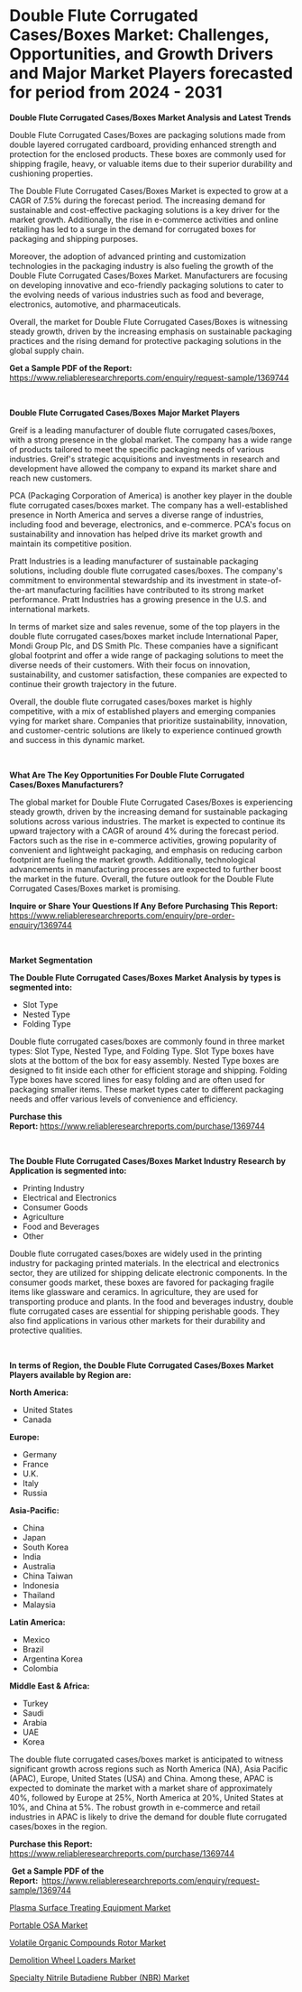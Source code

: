 <p><h1>Double Flute Corrugated Cases/Boxes Market: Challenges, Opportunities, and Growth Drivers and Major Market Players forecasted for period from 2024 - 2031</h1></p><p><strong>Double Flute Corrugated Cases/Boxes Market Analysis and Latest Trends</strong></p>
<p><p>Double Flute Corrugated Cases/Boxes are packaging solutions made from double layered corrugated cardboard, providing enhanced strength and protection for the enclosed products. These boxes are commonly used for shipping fragile, heavy, or valuable items due to their superior durability and cushioning properties.</p><p>The Double Flute Corrugated Cases/Boxes Market is expected to grow at a CAGR of 7.5% during the forecast period. The increasing demand for sustainable and cost-effective packaging solutions is a key driver for the market growth. Additionally, the rise in e-commerce activities and online retailing has led to a surge in the demand for corrugated boxes for packaging and shipping purposes.</p><p>Moreover, the adoption of advanced printing and customization technologies in the packaging industry is also fueling the growth of the Double Flute Corrugated Cases/Boxes Market. Manufacturers are focusing on developing innovative and eco-friendly packaging solutions to cater to the evolving needs of various industries such as food and beverage, electronics, automotive, and pharmaceuticals.</p><p>Overall, the market for Double Flute Corrugated Cases/Boxes is witnessing steady growth, driven by the increasing emphasis on sustainable packaging practices and the rising demand for protective packaging solutions in the global supply chain.</p></p>
<p><strong>Get a Sample PDF of the Report:&nbsp;</strong> <a href="https://www.reliableresearchreports.com/enquiry/request-sample/1369744">https://www.reliableresearchreports.com/enquiry/request-sample/1369744</a></p>
<p>&nbsp;</p>
<p><strong>Double Flute Corrugated Cases/Boxes Major Market Players</strong></p>
<p><p>Greif is a leading manufacturer of double flute corrugated cases/boxes, with a strong presence in the global market. The company has a wide range of products tailored to meet the specific packaging needs of various industries. Greif's strategic acquisitions and investments in research and development have allowed the company to expand its market share and reach new customers.</p><p>PCA (Packaging Corporation of America) is another key player in the double flute corrugated cases/boxes market. The company has a well-established presence in North America and serves a diverse range of industries, including food and beverage, electronics, and e-commerce. PCA's focus on sustainability and innovation has helped drive its market growth and maintain its competitive position.</p><p>Pratt Industries is a leading manufacturer of sustainable packaging solutions, including double flute corrugated cases/boxes. The company's commitment to environmental stewardship and its investment in state-of-the-art manufacturing facilities have contributed to its strong market performance. Pratt Industries has a growing presence in the U.S. and international markets.</p><p>In terms of market size and sales revenue, some of the top players in the double flute corrugated cases/boxes market include International Paper, Mondi Group Plc, and DS Smith Plc. These companies have a significant global footprint and offer a wide range of packaging solutions to meet the diverse needs of their customers. With their focus on innovation, sustainability, and customer satisfaction, these companies are expected to continue their growth trajectory in the future.</p><p>Overall, the double flute corrugated cases/boxes market is highly competitive, with a mix of established players and emerging companies vying for market share. Companies that prioritize sustainability, innovation, and customer-centric solutions are likely to experience continued growth and success in this dynamic market.</p></p>
<p>&nbsp;</p>
<p><strong>What Are The Key Opportunities For Double Flute Corrugated Cases/Boxes Manufacturers?</strong></p>
<p><p>The global market for Double Flute Corrugated Cases/Boxes is experiencing steady growth, driven by the increasing demand for sustainable packaging solutions across various industries. The market is expected to continue its upward trajectory with a CAGR of around 4% during the forecast period. Factors such as the rise in e-commerce activities, growing popularity of convenient and lightweight packaging, and emphasis on reducing carbon footprint are fueling the market growth. Additionally, technological advancements in manufacturing processes are expected to further boost the market in the future. Overall, the future outlook for the Double Flute Corrugated Cases/Boxes market is promising.</p></p>
<p><strong>Inquire or Share Your Questions If Any Before Purchasing This Report:</strong> <a href="https://www.reliableresearchreports.com/enquiry/pre-order-enquiry/1369744">https://www.reliableresearchreports.com/enquiry/pre-order-enquiry/1369744</a></p>
<p>&nbsp;</p>
<p><strong>Market Segmentation</strong></p>
<p><strong>The Double Flute Corrugated Cases/Boxes Market Analysis by types is segmented into:</strong></p>
<p><ul><li>Slot Type</li><li>Nested Type</li><li>Folding Type</li></ul></p>
<p><p>Double flute corrugated cases/boxes are commonly found in three market types: Slot Type, Nested Type, and Folding Type. Slot Type boxes have slots at the bottom of the box for easy assembly. Nested Type boxes are designed to fit inside each other for efficient storage and shipping. Folding Type boxes have scored lines for easy folding and are often used for packaging smaller items. These market types cater to different packaging needs and offer various levels of convenience and efficiency.</p></p>
<p><strong>Purchase this Report:&nbsp;</strong><a href="https://www.reliableresearchreports.com/purchase/1369744">https://www.reliableresearchreports.com/purchase/1369744</a></p>
<p>&nbsp;</p>
<p><strong>The Double Flute Corrugated Cases/Boxes Market Industry Research by Application is segmented into:</strong></p>
<p><ul><li>Printing Industry</li><li>Electrical and Electronics</li><li>Consumer Goods</li><li>Agriculture</li><li>Food and Beverages</li><li>Other</li></ul></p>
<p><p>Double flute corrugated cases/boxes are widely used in the printing industry for packaging printed materials. In the electrical and electronics sector, they are utilized for shipping delicate electronic components. In the consumer goods market, these boxes are favored for packaging fragile items like glassware and ceramics. In agriculture, they are used for transporting produce and plants. In the food and beverages industry, double flute corrugated cases are essential for shipping perishable goods. They also find applications in various other markets for their durability and protective qualities.</p></p>
<p>&nbsp;</p>
<p><strong>In terms of Region, the Double Flute Corrugated Cases/Boxes Market Players available by Region are:</strong></p>
<p>
    <p> <strong> North America: </strong>
        <ul>
            <li>United States</li>
            <li>Canada</li>
        </ul>
        </p> 
    <p> <strong> Europe: </strong>
        <ul>
            <li>Germany</li>
            <li>France</li>
            <li>U.K.</li>
            <li>Italy</li>
            <li>Russia</li>
        </ul>
        </p> 
    <p> <strong> Asia-Pacific: </strong>
        <ul>
            <li>China</li>
            <li>Japan</li>
            <li>South Korea</li>
            <li>India</li>
            <li>Australia</li>
            <li>China Taiwan</li>
            <li>Indonesia</li>
            <li>Thailand</li>
            <li>Malaysia</li>
        </ul>
        </p> 
    <p> <strong> Latin America: </strong>
        <ul>
            <li>Mexico</li>
            <li>Brazil</li>
            <li>Argentina Korea</li>
            <li>Colombia</li>
        </ul>
        </p> 
    <p> <strong> Middle East & Africa: </strong>
        <ul>
            <li>Turkey</li>
            <li>Saudi</li>
            <li>Arabia</li>
            <li>UAE</li>
            <li>Korea</li>
        </ul>
    </p>
    </p>
<p><p>The double flute corrugated cases/boxes market is anticipated to witness significant growth across regions such as North America (NA), Asia Pacific (APAC), Europe, United States (USA) and China. Among these, APAC is expected to dominate the market with a market share of approximately 40%, followed by Europe at 25%, North America at 20%, United States at 10%, and China at 5%. The robust growth in e-commerce and retail industries in APAC is likely to drive the demand for double flute corrugated cases/boxes in the region.</p></p>
<p><strong>Purchase this Report: </strong><a href="https://www.reliableresearchreports.com/purchase/1369744">https://www.reliableresearchreports.com/purchase/1369744</a></p>
<p>&nbsp;<strong>Get a Sample PDF of the Report:&nbsp;&nbsp;</strong><a href="https://www.reliableresearchreports.com/enquiry/request-sample/1369744">https://www.reliableresearchreports.com/enquiry/request-sample/1369744</a></p>
<p><strong></strong></p>
<p><p><a href="https://medium.com/p/cc2c40916ccd/edit">Plasma Surface Treating Equipment Market</a></p><p><a href="https://medium.com/p/a93def12e440/edit">Portable OSA Market</a></p><p><a href="https://medium.com/p/f4c719a6d8ec/edit">Volatile Organic Compounds Rotor Market</a></p><p><a href="https://medium.com/p/98f98528050f/edit">Demolition Wheel Loaders Market</a></p><p><a href="https://github.com/AKSHATREPORTPRIME/Market-Research-Report-List-3/blob/main/specialty-nitrile-butadiene-rubber-nbr-market.md">Specialty Nitrile Butadiene Rubber (NBR) Market</a></p></p>